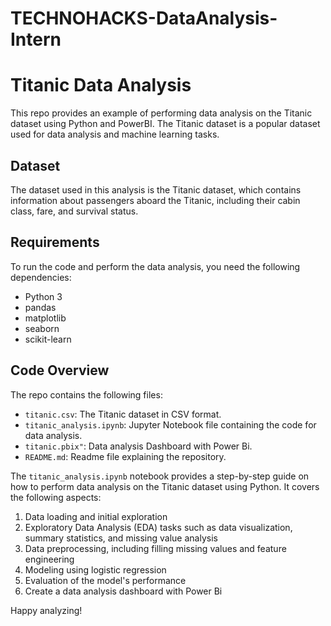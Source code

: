 # TECHNOHACKS-DataAnalysis-Intern
# Titanic Data Analysis

This repo provides an example of performing data analysis on the Titanic dataset using Python and PowerBI. The Titanic dataset is a popular dataset used for data analysis and machine learning tasks.

## Dataset

The dataset used in this analysis is the Titanic dataset, which contains information about passengers aboard the Titanic, including their cabin class, fare, and survival status.

## Requirements

To run the code and perform the data analysis, you need the following dependencies:

- Python 3
- pandas
- matplotlib
- seaborn
- scikit-learn

## Code Overview

The repo contains the following files:

- `titanic.csv`: The Titanic dataset in CSV format.
- `titanic_analysis.ipynb`: Jupyter Notebook file containing the code for data analysis.
- `titanic.pbix"`: Data analysis Dashboard with Power Bi.
- `README.md`: Readme file explaining the repository.

The `titanic_analysis.ipynb` notebook provides a step-by-step guide on how to perform data analysis on the Titanic dataset using Python. It covers the following aspects:

1. Data loading and initial exploration
2. Exploratory Data Analysis (EDA) tasks such as data visualization, summary statistics, and missing value analysis
3. Data preprocessing, including filling missing values and feature engineering
4. Modeling using logistic regression
5. Evaluation of the model's performance
6. Create a data analysis dashboard with Power Bi

Happy analyzing!
